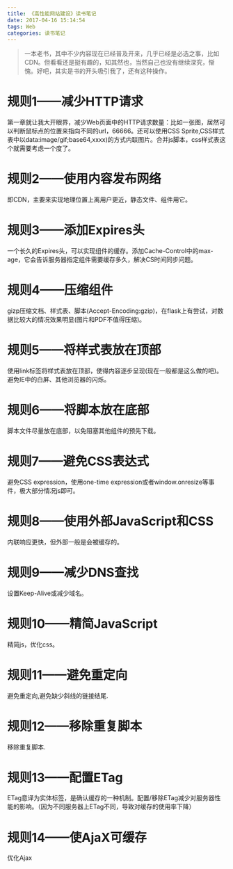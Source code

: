 ```yaml
---
title: 《高性能网站建设》读书笔记
date: 2017-04-16 15:14:54
tags: Web
categories: 读书笔记
---
```

> 一本老书，其中不少内容现在已经普及开来，几乎已经是必选之事，比如CDN。但看看还是挺有趣的，知其然也，当然自己也没有继续深究，惭愧。好吧，其实是书的开头吸引我了，还有这种操作。  

<!--more-->

# 规则1——减少HTTP请求
第一章就让我大开眼界，减少Web页面中的HTTP请求数量：比如一张图，居然可以判断鼠标点的位置来指向不同的url，66666。还可以使用CSS Sprite,CSS样式表中以data:image/gif;base64,xxxx)的方式内联图片。合并js脚本，css样式表这个就需要考虑一个度了。  

# 规则2——使用内容发布网络
即CDN，主要来实现地理位置上离用户更近，静态文件、组件用它。  

# 规则3——添加Expires头
一个长久的Expires头，可以实现组件的缓存。添加Cache-Control中的max-age，它会告诉服务器指定组件需要缓存多久，解决CS时间同步问题。  

# 规则4——压缩组件
gizp压缩文档、样式表、脚本(Accept-Encoding:gzip)，在flask上有尝试，对数据比较大的情况效果明显(图片和PDF不值得压缩)。

# 规则5——将样式表放在顶部
使用link标签将样式表放在顶部，使得内容逐步呈现(现在一般都是这么做的吧)。避免IE中的白屏、其他浏览器的闪烁。  

# 规则6——将脚本放在底部  
脚本文件尽量放在底部，以免阻塞其他组件的预先下载。  

# 规则7——避免CSS表达式
避免CSS expression，使用one-time expression或者window.onresize等事件，极大部分情况js即可。  

# 规则8——使用外部JavaScript和CSS  
内联响应更快，但外部一般是会被缓存的。

# 规则9——减少DNS查找
设置Keep-Alive或减少域名。

# 规则10——精简JavaScript  
精简js，优化css。

# 规则11——避免重定向
避免重定向,避免缺少斜线的链接结尾. 

# 规则12——移除重复脚本 
移除重复脚本. 

# 规则13——配置ETag 
ETag意译为实体标签，是确认缓存的一种机制。配置/移除ETag减少对服务器性能的影响。（因为不同服务器上ETag不同，导致对缓存的使用率下降）

# 规则14——使AjaX可缓存  
优化Ajax


